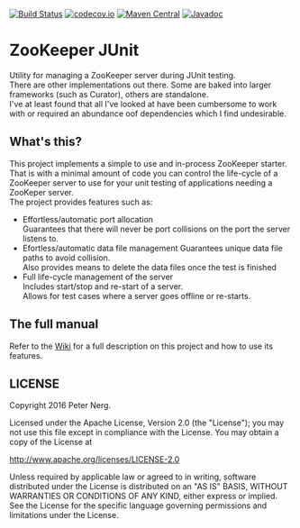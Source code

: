 [![Build Status](https://travis-ci.org/pnerg/zookeeper-junit.svg?branch=master)](https://travis-ci.org/pnerg/zookeeper-junit)  [![codecov.io](https://codecov.io/github/pnerg/zookeeper-junit/coverage.svg?branch=master)](https://codecov.io/github/pnerg/zookeeper-junit?branch=master) [![Maven Central](https://maven-badges.herokuapp.com/maven-central/org.dmonix.junit/zookeeper-junit/badge.svg?style=plastic)](https://maven-badges.herokuapp.com/maven-central/org.dmonix.junit/zookeeper-junit)  [![Javadoc](http://javadoc-badge.appspot.com/org.dmonix.junit/zookeeper-junit.svg?label=javadoc)](http://javadoc-badge.appspot.com/org.dmonix.junit/zookeeper-junit) 
# ZooKeeper JUnit
Utility for managing a ZooKeeper server during JUnit testing.  
There are other implementations out there. Some are baked into larger frameworks (such as Curator), others are standalone.  
I've at least found that all I've looked at have been cumbersome to work with or required an abundance oof dependencies which I find undesirable.

## What's this?
This project implements a simple to use and in-process ZooKeeper starter.   
That is with a minimal amount of code you can control the life-cycle of a ZooKeeper server to use for your unit testing of applications needing a ZooKeper server.  
The project provides features such as:
* Effortless/automatic port allocation  
  Guarantees that there will never be port collisions on the port the server listens to.
* Efortless/automatic data file management
  Guarantees unique data file paths to avoid collision.  
  Also provides means to delete the data files once the test is finished
* Full life-cycle management of the server  
  Includes start/stop and re-start of a server.  
  Allows for test cases where a server goes offline or re-starts.

## The full manual
Refer to the [Wiki](https://github.com/pnerg/zookeeper-junit/wiki) for a full description on this project and how to use its features.

## LICENSE

Copyright 2016 Peter Nerg.

Licensed under the Apache License, Version 2.0 (the "License");
you may not use this file except in compliance with the License.
You may obtain a copy of the License at

<http://www.apache.org/licenses/LICENSE-2.0>

Unless required by applicable law or agreed to in writing, software
distributed under the License is distributed on an "AS IS" BASIS,
WITHOUT WARRANTIES OR CONDITIONS OF ANY KIND, either express or implied.
See the License for the specific language governing permissions and
limitations under the License.

